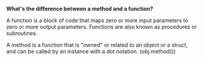 **What's the difference between a method and a function?**

A function is a block of code that maps zero or more input parameters to zero or more output parameters. Functions are also known as procedures or subroutines.

A method is a function that is "owned" or related to an object or a struct, and can be called by an instance with a dot notation. (obj.method())